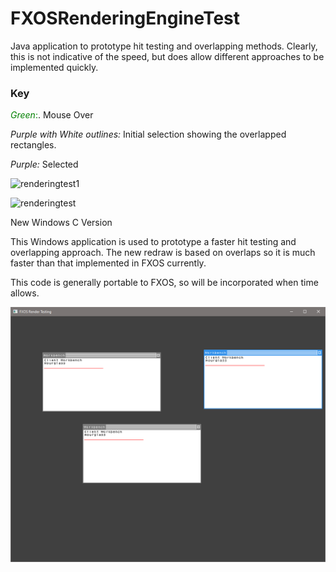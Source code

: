 # FXOSRenderingEngineTest
Java application to prototype hit testing and overlapping methods.  Clearly, this is not indicative of the speed, but does allow different approaches to be implemented quickly.

### Key

<span style="color:green">*Green*:</span>. Mouse Over

*Purple with White outlines:* Initial selection showing the overlapped rectangles.

*Purple:* Selected


![renderingtest1](https://user-images.githubusercontent.com/37045780/121402404-77711180-c91f-11eb-908c-e7a10844a8b8.png)


![renderingtest](https://user-images.githubusercontent.com/37045780/121402256-45f84600-c91f-11eb-97b8-2632d253121d.png)


New Windows C Version

This Windows application is used to prototype a faster hit testing and overlapping approach.  The new redraw is based on overlaps so it is much faster than that implemented in FXOS currently.

This code is generally portable to FXOS, so will be incorporated when time allows.

![renderingtest](img/wintest.png)

